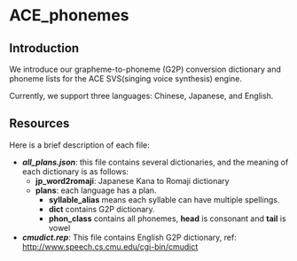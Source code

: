 # ACE_phonemes

## Introduction

We introduce our grapheme-to-phoneme (G2P) conversion dictionary and phoneme lists for the ACE SVS(singing voice synthesis) engine.

Currently, we support three languages: Chinese, Japanese, and English.

## Resources

Here is a brief description of each file:

- ***all_plans.json***: this file contains several dictionaries, and the meaning of each dictionary is as follows: 
    - **jp_word2romaji**: Japanese Kana to Romaji dictionary
    - **plans**: each language has a plan. 
        - **syllable_alias** means each syllable can have multiple spellings. 
        - **dict** contains G2P dictionary. 
        - **phon_class** contains all phonemes, **head** is consonant and **tail** is vowel
- ***cmudict.rep***: This file contains English G2P dictionary, ref: http://www.speech.cs.cmu.edu/cgi-bin/cmudict

